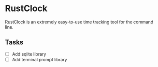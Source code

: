 # RustClock

RustClock is an extremely easy-to-use time tracking tool for the command line.

## Tasks

- [ ] Add sqlite library
- [ ] Add terminal prompt library
